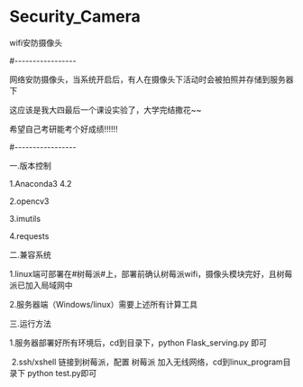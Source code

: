 # Security_Camera
wifi安防摄像头</p>
#-----------------</p>
网络安防摄像头，当系统开启后，有人在摄像头下活动时会被拍照并存储到服务器下</p>
这应该是我大四最后一个课设实验了，大学完结撒花~~  </p>
希望自己考研能考个好成绩!!!!!!</p>
#-----------------  

一.版本控制</p>
  1.Anaconda3 4.2</p>
  2.opencv3  </p>
  3.imutils  </p>
  4.requests  </p>
</p>
二.兼容系统</p>
</p>
  1.linux端可部署在#树莓派#上，部署前确认树莓派wifi，摄像头模块完好，且树莓派已加入局域网中</p>
  2.服务器端（Windows/linux）需要上述所有计算工具</p>
</p>
三.运行方法</p>
</p>
  1.服务器部署好所有环境后，cd到目录下，python Flask_serving.py 即可</p>
  2.ssh/xshell 链接到树莓派，配置 树莓派 加入无线网络，cd到linux_program目录下 python test.py即可</p>
